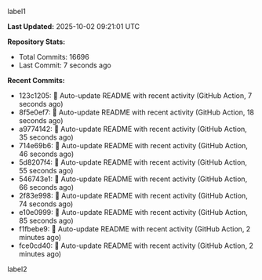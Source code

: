 
label1 
<!-- ACTIVITY_START -->
**Last Updated:** 2025-10-02 09:21:01 UTC

**Repository Stats:**
- Total Commits: 16696
- Last Commit: 7 seconds ago

**Recent Commits:**
- 123c1205: 🤖 Auto-update README with recent activity (GitHub Action, 7 seconds ago)
- 8f5e0ef7: 🤖 Auto-update README with recent activity (GitHub Action, 18 seconds ago)
- a9774142: 🤖 Auto-update README with recent activity (GitHub Action, 35 seconds ago)
- 714e69b6: 🤖 Auto-update README with recent activity (GitHub Action, 46 seconds ago)
- 5d8207f4: 🤖 Auto-update README with recent activity (GitHub Action, 55 seconds ago)
- 546743e1: 🤖 Auto-update README with recent activity (GitHub Action, 66 seconds ago)
- 2f83e998: 🤖 Auto-update README with recent activity (GitHub Action, 74 seconds ago)
- e10e0999: 🤖 Auto-update README with recent activity (GitHub Action, 85 seconds ago)
- f1fbebe9: 🤖 Auto-update README with recent activity (GitHub Action, 2 minutes ago)
- fce0cd40: 🤖 Auto-update README with recent activity (GitHub Action, 2 minutes ago)
<!-- ACTIVITY_END -->

label2
